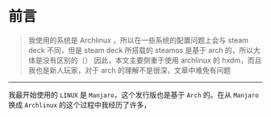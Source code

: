 # 前言

> 我使用的系统是 Archlinux ，所以在一些系统的配置问题上会与 steam deck 不同，但是 steam deck 所搭载的 steamos 是基于 arch 的，所以大体是没有区别的（）
> 因此，本文主要侧重于使用 archlinux 的 hxdm，而且我也是新人玩家，对于 arch 的理解不是很深，文章中难免有问题

---

我最开始使用的 `LINUX` 是 `Manjaro`，这个发行版也是基于 `Arch` 的。在从 `Manjaro` 换成 `Archlinux` 的这个过程中我经历了许多，